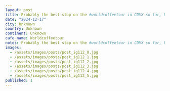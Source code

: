 ```yaml
---
layout: post
title: Probably the best stop on the #worldcoffeetour in CDMX so far, brown caffeine lab, they roast their own beans and are clearly Star Wars fans. Drink is a cold brew and tonic with a squeeze of orange, i
date: "2024-12-17"
city: Unknown
country: Unknown
continent: Unknown
cafe_name: Worldcoffeetour
notes: Probably the best stop on the #worldcoffeetour in CDMX so far, brown caffeine lab, they roast their own beans and are clearly Star Wars fans. Drink is a cold brew and tonic with a squeeze of orange, incredible.
images:
  - /assets/images/posts/post_ig112_0.jpg
  - /assets/images/posts/post_ig112_1.jpg
  - /assets/images/posts/post_ig112_2.jpg
  - /assets/images/posts/post_ig112_3.jpg
  - /assets/images/posts/post_ig112_4.jpg
  - /assets/images/posts/post_ig112_5.jpg
published: 1
---
```

